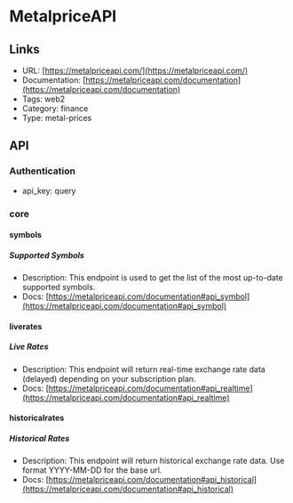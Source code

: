 # MetalpriceAPI

## Links

* URL: [https://metalpriceapi.com/](https://metalpriceapi.com/)
* Documentation: [https://metalpriceapi.com/documentation](https://metalpriceapi.com/documentation)
* Tags: web2
* Category: finance
* Type: metal-prices

## API

### Authentication

* api_key: query

### core

#### symbols

##### Supported Symbols

* Description: This endpoint is used to get the list of the most up-to-date supported symbols.
* Docs: [https://metalpriceapi.com/documentation#api_symbol](https://metalpriceapi.com/documentation#api_symbol)

#### liverates

##### Live Rates

* Description: This endpoint will return real-time exchange rate data (delayed) depending on your subscription plan.
* Docs: [https://metalpriceapi.com/documentation#api_realtime](https://metalpriceapi.com/documentation#api_realtime)

#### historicalrates

##### Historical Rates

* Description: This endpoint will return historical exchange rate data. Use format YYYY-MM-DD for the base url.
* Docs: [https://metalpriceapi.com/documentation#api_historical](https://metalpriceapi.com/documentation#api_historical)
